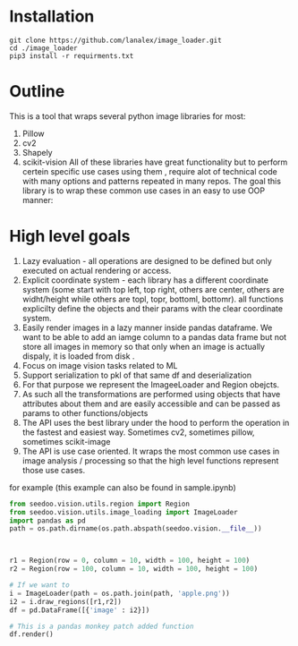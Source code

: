 # Installation 
```
git clone https://github.com/lanalex/image_loader.git
cd ./image_loader
pip3 install -r requirments.txt 
```

# Outline 
This is a tool that wraps several python image libraries for most:
1) Pillow
2) cv2
3) Shapely 
4) scikit-vision
All of these libraries have great functionality but to perform certein specific use cases using them , require alot of technical code with many options 
and patterns repeated in many repos. The goal this library is to wrap these common use cases in an easy to use OOP manner:

# High level goals
1) Lazy evaluation - all operations are designed to be defined but only executed on actual rendering or access.
2) Explicit coordinate system - each library has a different coordinate system (some start with top left, top right, others are center, others are widht/height while others are topl, topr, bottoml, bottomr).
    all functions explicilty define the objects and their params with the clear coordinate system.
3) Easily render images in a lazy manner inside pandas dataframe. We want to be able to add an iamge column to a pandas data frame but not store all images in memory
so that only when an image is actually dispaly, it is loaded from disk .
4) Focus on image vision tasks related to ML
5) Support serialization to pkl of that same df and deserialization 
6) For that purpose we represent the ImageeLoader and Region obejcts.
7) As such all the transformations are performed using objects that have attributes about them and are easily accessible and can be passed as params to other functions/objects
8) The API uses the best library under the hood to perform the operation in the fastest and easiest way. Sometimes cv2, sometimes pillow, sometimes scikit-image 
9) The API is use case oriented. It wraps the most common use cases in image analysis / processing so that the high level functions represent those use cases.  

for example
(this example can also be found in sample.ipynb)
```python
from seedoo.vision.utils.region import Region
from seedoo.vision.utils.image_loading import ImageLoader
import pandas as pd
path = os.path.dirname(os.path.abspath(seedoo.vision.__file__))



r1 = Region(row = 0, column = 10, width = 100, height = 100)
r2 = Region(row = 100, column = 10, width = 100, height = 100)

# If we want to 
i = ImageLoader(path = os.path.join(path, 'apple.png'))
i2 = i.draw_regions([r1,r2])
df = pd.DataFrame([{'image' : i2}])

# This is a pandas monkey patch added function 
df.render()




```